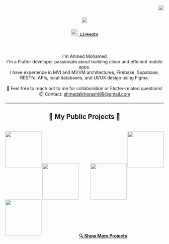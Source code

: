 <img align="right" src="https://visitor-badge.laobi.icu/badge?page_id=alkharashi20.alkharashi20">

<h1 align="center">
  <a href="https://git.io/typing-svg">
    <img src="https://readme-typing-svg.herokuapp.com/?lines=Hi+there!+👋;I'm+Ahmed+Mohamed;A+Flutter+Developer;Welcome+to+my+GitHub!&center=true&size=30">
  </a>
</h1>

<h5 align="center">
  <code><a href="https://www.linkedin.com/in/ahmed-mohamed-158152278/" title="LinkedIn Profile"><img width="22" src="https://cdn.jsdelivr.net/npm/simple-icons@v7/icons/linkedin.svg"> LinkedIn</a></code>
</h5>

<br>

<p align="center">
  I'm Ahmed Mohamed <br>
  I'm a Flutter developer passionate about building clean and efficient mobile apps. <br>
  I have experience in MVI and MVVM architectures, Firebase, Supabase, RESTful APIs, local databases, and UI/UX design using Figma. <br><br>
  💬 Feel free to reach out to me for collaboration or Flutter-related questions! <br>
  📫 Contact: <a href="mailto:ahmedalkharashi99@gmail.com">ahmedalkharashi99@gmail.com</a>
</p>

<hr>

<h2 align="center">🚀 My Public Projects 🚀</h2>
<br>
<div width="100%" align="center">
  <a align="left" href="https://github.com/alkharashi20/islami_App" title="Islami App"><img align="left" height="115" src="https://github-readme-stats.vercel.app/api/pin/?username=alkharashi20&repo=islami_App&theme=react&border_color=61dafb&border_radius=10"></a>
  <a align="right" href="https://github.com/alkharashi20/OnlineExam" title="Online Exam"><img align="right" height="115" src="https://github-readme-stats.vercel.app/api/pin/?username=alkharashi20&repo=OnlineExam&theme=react&border_color=61dafb&border_radius=10"></a>
</div>
<br/><br/><br/><br/><br/><br/>
<div width="100%" align="center">
  <a align="left" href="https://github.com/alkharashi20/Chat_App" title="Chat App"><img align="left" height="115" src="https://github-readme-stats.vercel.app/api/pin/?username=alkharashi20&repo=Chat_App&theme=react&border_color=61dafb&border_radius=10"></a>
  <a align="right" href="https://github.com/alkharashi20/Xo-Game" title="Xo Game"><img align="right" height="115" src="https://github-readme-stats.vercel.app/api/pin/?username=alkharashi20&repo=Xo-Game&theme=react&border_color=61dafb&border_radius=10"></a>
</div>
<br/><br/><br/><br/><br/><br/>
<div width="100%" align="center">
  <a align="left" href="https://github.com/alkharashi20/Simple_Calc" title="Simple Calculator"><img align="left" height="115" src="https://github-readme-stats.vercel.app/api/pin/?username=alkharashi20&repo=Simple_Calc&theme=react&border_color=61dafb&border_radius=10"></a>
</div>

<br/><br/><br/><br/><br/>

<h4 align="center">
  <a href="https://github.com/alkharashi20?tab=repositories" title="Show More Projects">🔍 Show More Projects</a>
</h4>
